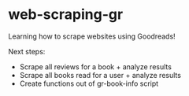 # web-scraping-gr

Learning how to scrape websites using Goodreads!

Next steps:
- Scrape all reviews for a book + analyze results
- Scrape all books read for a user + analyze results
- Create functions out of gr-book-info script
